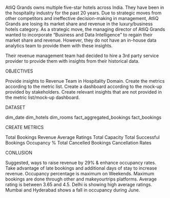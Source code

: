 AtliQ Grands owns multiple five-star hotels across India. They have been in the hospitality industry for the past 20 years. Due to strategic moves from other competitors and ineffective decision-making in management, AtliQ Grands are losing its market share and revenue in the luxury/business hotels category. As a strategic move, the managing director of AtliQ Grands wanted to incorporate “Business and Data Intelligence” to regain their market share and revenue. However, they do not have an in-house data analytics team to provide them with these insights.

Their revenue management team had decided to hire a 3rd party service provider to provide them with insights from their historical data.

OBJECTIVES

Provide insights to Revenue Team in Hospitality Domain.
Create the metrics according to the metric list.
Create a dashboard according to the mock-up provided by stakeholders.
Create relevant insights that are not provided in the metric list/mock-up dashboard.


DATASET

dim_date
dim_hotels
dim_rooms
fact_aggregated_bookings
fact_bookings

CREATE METRICS

Total Bookings
Revenue
Average Ratings
Total Capacity
Total Successful Bookings
Occupancy %
Total Cancelled Bookings
Cancellation Rates

CONLUSION

Suggested, ways to raise revenue by 29% & enhance occupancy rates. Take advantage of late bookings and additional days of stay to increase revenue.
Occupancy percentage is maximum on Weekends.
Maximum bookings are done through other and makeyourtrips platforms.
Average rating is between 3.65 and 4.5.
Delhi is showing high average ratings.
Mumbai and Hyderabad shows a fall in occupancy during June.
